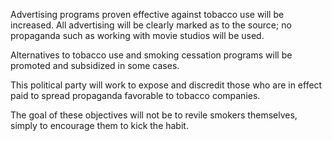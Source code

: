 Advertising programs proven effective against tobacco use will be increased. All advertising will be clearly marked as to the source; no propaganda such as working with movie studios will be used.

Alternatives to tobacco use and smoking cessation programs will be promoted and subsidized in some cases.

This political party will work to expose and discredit those who are in effect paid to spread propaganda favorable to tobacco companies.

The goal of these objectives will not be to revile smokers themselves, simply to encourage them to kick the habit.

